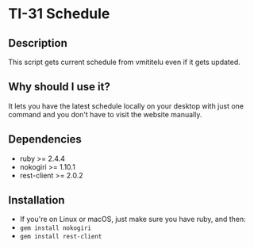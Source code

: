 # TI-31 Schedule
## Description
This script gets current schedule from vmititelu even if it gets updated.

## Why should I use it?
It lets you have the latest schedule locally on your desktop with just one command and you don't have to visit the website manually.

## Dependencies
- ruby >= 2.4.4
- nokogiri >= 1.10.1
- rest-client >= 2.0.2

## Installation
- If you're on Linux or macOS, just make sure you have ruby, and then:
- `gem install nokogiri`
- `gem install rest-client`
